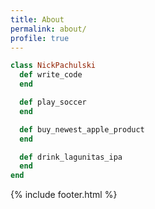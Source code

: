 ```yaml
---
title: About
permalink: about/
profile: true
---
```


```ruby
class NickPachulski
  def write_code
  end

  def play_soccer
  end

  def buy_newest_apple_product
  end

  def drink_lagunitas_ipa
  end
end
```

{% include footer.html %}
